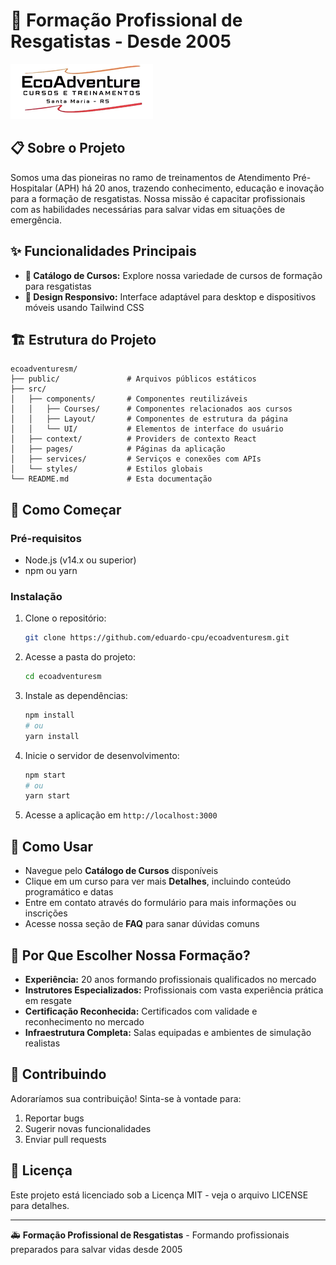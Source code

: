 # 🚨 Formação Profissional de Resgatistas - Desde 2005

![Logo Formação de Resgatistas](image.png)

## 📋 Sobre o Projeto

Somos uma das pioneiras no ramo de treinamentos de Atendimento Pré-Hospitalar (APH) há 20 anos, trazendo conhecimento, educação e inovação para a formação de resgatistas. Nossa missão é capacitar profissionais com as habilidades necessárias para salvar vidas em situações de emergência.

## ✨ Funcionalidades Principais

- **🏥 Catálogo de Cursos:** Explore nossa variedade de cursos de formação para resgatistas
- **📱 Design Responsivo:** Interface adaptável para desktop e dispositivos móveis usando Tailwind CSS

## 🏗️ Estrutura do Projeto

```
ecoadventuresm/
├── public/               # Arquivos públicos estáticos
├── src/
│   ├── components/       # Componentes reutilizáveis
│   │   ├── Courses/      # Componentes relacionados aos cursos
│   │   ├── Layout/       # Componentes de estrutura da página
│   │   └── UI/           # Elementos de interface do usuário
│   ├── context/          # Providers de contexto React
│   ├── pages/            # Páginas da aplicação
│   ├── services/         # Serviços e conexões com APIs
│   └── styles/           # Estilos globais
└── README.md             # Esta documentação
```

## 🚀 Como Começar

### Pré-requisitos

- Node.js (v14.x ou superior)
- npm ou yarn

### Instalação

1. Clone o repositório:
   ```bash
   git clone https://github.com/eduardo-cpu/ecoadventuresm.git
   ```

2. Acesse a pasta do projeto:
   ```bash
   cd ecoadventuresm
   ```

3. Instale as dependências:
   ```bash
   npm install
   # ou
   yarn install
   ```

4. Inicie o servidor de desenvolvimento:
   ```bash
   npm start
   # ou
   yarn start
   ```

5. Acesse a aplicação em `http://localhost:3000`

## 🌟 Como Usar

- Navegue pelo **Catálogo de Cursos** disponíveis
- Clique em um curso para ver mais **Detalhes**, incluindo conteúdo programático e datas
- Entre em contato através do formulário para mais informações ou inscrições
- Acesse nossa seção de **FAQ** para sanar dúvidas comuns

## 💯 Por Que Escolher Nossa Formação?

- **Experiência:** 20 anos formando profissionais qualificados no mercado
- **Instrutores Especializados:** Profissionais com vasta experiência prática em resgate
- **Certificação Reconhecida:** Certificados com validade e reconhecimento no mercado
- **Infraestrutura Completa:** Salas equipadas e ambientes de simulação realistas

## 🤝 Contribuindo

Adoraríamos sua contribuição! Sinta-se à vontade para:

1. Reportar bugs
2. Sugerir novas funcionalidades
3. Enviar pull requests

## 📄 Licença

Este projeto está licenciado sob a Licença MIT - veja o arquivo LICENSE para detalhes.

---

🚑 **Formação Profissional de Resgatistas** - Formando profissionais preparados para salvar vidas desde 2005